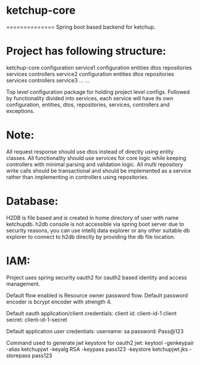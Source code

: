 # ketchup-core
==============
Spring boot based backend for ketchup.

Project has following structure:
================================
ketchup-core
	configuration
	service1
		configuration
		entities
		dtos
		repositories
		services
		controllers
	service2
		configuration
		entities
		dtos
		repositories
		services
		controllers
	service3
	...
	...

Top level configuration package for holding project level configs.
Followed by functionality divided into services, each service will have its own configuration, entities, dtos, repositories, services, controllers and exceptions.

Note:
=====
All request response should use dtos instead of directly using entity classes.
All functionality should use services for core logic while keeping controllers with minimal parsing and validation logic. 
All multi repository write calls should be transactional and should be implemented as a service rather than implementing in controllers using repositories.



Database:
=========
H2DB is file based and is created in home directory of user with name ketchupdb.
h2db console is not accessible via spring boot server due to security reasons, you can use intellij data explorer or any other suitable db explorer to connect to h2db directly by providing the db file location.


IAM:
====
Project uses spring security oauth2 for oauth2 based identity and access management.

Default flow enabled is Resource owner password flow.
Default password encoder is bcrypt encoder with strength 4.

Default oauth application/client credentials:
client id: client-id-1
client secret: client-id-1-secret

Default application user credentials:
username: sa
password: Pass@123

Command used to generate jwt keystore for oauth2 jwt:
keytool -genkeypair -alias ketchupjwt -keyalg RSA -keypass pass123 -keystore ketchupjwt.jks -storepass pass123